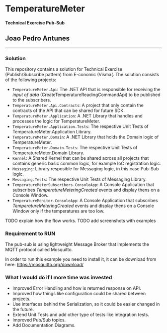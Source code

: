 # TemperatureMeter
#### Technical Exercise Pub-Sub 
## Joao Pedro Antunes 

---

### Solution

This repository contains a solution for Technical Exercise (Publish/Subscribe pattern) from E-conomic (Visma(. The solution consists of the following projects:

* `TemperatureMeter.Api`: The .NET API that is responsible for receiving the *input of data* (CreateTemperatureReadingCommandApi) to be published to the subscribers.
* `TemperatureMeter.Api.Contracts`: A project that only contain the contracts of the API that can be shared for future SDK.
* `TemperatureMeter.Application`: A .NET Library that handles and processes the logic for TemperatureMeter.
* `TemperatureMeter.Application.Tests`: The respective Unit Tests of TemperatureMeter.Application Library.
* `TemperatureMeter.Domain`: A .NET Library that holds the Domain logic of TemperatureMeter.
* `TemperatureMeter.Domain.Tests`: The respective Unit Tests of TemperatureMeter.Domain Library.
* `Kernel`: A Shared Kernel that can be shared across all projects that contains generic basic common logic, for example IoC registration logic.
* `Messaging`: Library resposible for Messaging logic, in this case Pub-Sub logic.
* `Messaging.Tests`: The respective Unit Tests of Messaging Library.
* `TemperatureMeterSubscribers.ConsoleApp`: A Console Application that subscribes *TemperatureMeteringCreated* events and display thens on a Console Window.
* `TemperatureMonitor.ConsoleApp`: A Console Application that subscribes *TemperatureMeteringCreated* events and display thens on a Console Window only if the temperatures are too low.

TODO explain how the flow works.
TODO add screenshots with examples

### Requirement to RUN 

The pub-sub is using lightweight Message Broker that implements the MQTT protocol called Mosquitto. 

In order to run this example you need to install it, it can be download from here: https://mosquitto.org/download/

### What I would do if I more time was invested
* Improved Error Handling and how is returned response on API.
* Improved how things like configuration could be shared between projects.
* Use interfaces behind the Serialization, so it could be easier changed in the future.
* Extend Unit Tests and add other type of tests like integration tests.
* Improved Pub/Sub topics.
* Add Documentation Diagrams.
